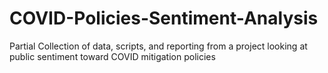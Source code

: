 # COVID-Policies-Sentiment-Analysis
Partial Collection of data, scripts, and reporting from a project looking at public sentiment toward COVID mitigation policies
